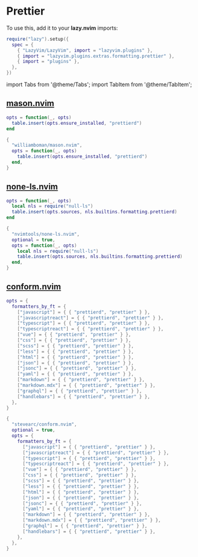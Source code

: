 # Prettier

<!-- plugins:start -->

To use this, add it to your **lazy.nvim** imports:

```lua title="lua/config/lazy.lua" {4}
require("lazy").setup({
  spec = {
    { "LazyVim/LazyVim", import = "lazyvim.plugins" },
    { import = "lazyvim.plugins.extras.formatting.prettier" },
    { import = "plugins" },
  },
})
```

import Tabs from '@theme/Tabs';
import TabItem from '@theme/TabItem';

## [mason.nvim](https://github.com/williamboman/mason.nvim)

<Tabs>

<TabItem value="opts" label="Options">

```lua
opts = function(_, opts)
  table.insert(opts.ensure_installed, "prettierd")
end
```

</TabItem>


<TabItem value="code" label="Full Spec">

```lua
{
  "williamboman/mason.nvim",
  opts = function(_, opts)
    table.insert(opts.ensure_installed, "prettierd")
  end,
}
```

</TabItem>

</Tabs>

## [none-ls.nvim](https://github.com/nvimtools/none-ls.nvim)

<Tabs>

<TabItem value="opts" label="Options">

```lua
opts = function(_, opts)
  local nls = require("null-ls")
  table.insert(opts.sources, nls.builtins.formatting.prettierd)
end
```

</TabItem>


<TabItem value="code" label="Full Spec">

```lua
{
  "nvimtools/none-ls.nvim",
  optional = true,
  opts = function(_, opts)
    local nls = require("null-ls")
    table.insert(opts.sources, nls.builtins.formatting.prettierd)
  end,
}
```

</TabItem>

</Tabs>

## [conform.nvim](https://github.com/stevearc/conform.nvim)

<Tabs>

<TabItem value="opts" label="Options">

```lua
opts = {
  formatters_by_ft = {
    ["javascript"] = { { "prettierd", "prettier" } },
    ["javascriptreact"] = { { "prettierd", "prettier" } },
    ["typescript"] = { { "prettierd", "prettier" } },
    ["typescriptreact"] = { { "prettierd", "prettier" } },
    ["vue"] = { { "prettierd", "prettier" } },
    ["css"] = { { "prettierd", "prettier" } },
    ["scss"] = { { "prettierd", "prettier" } },
    ["less"] = { { "prettierd", "prettier" } },
    ["html"] = { { "prettierd", "prettier" } },
    ["json"] = { { "prettierd", "prettier" } },
    ["jsonc"] = { { "prettierd", "prettier" } },
    ["yaml"] = { { "prettierd", "prettier" } },
    ["markdown"] = { { "prettierd", "prettier" } },
    ["markdown.mdx"] = { { "prettierd", "prettier" } },
    ["graphql"] = { { "prettierd", "prettier" } },
    ["handlebars"] = { { "prettierd", "prettier" } },
  },
}
```

</TabItem>


<TabItem value="code" label="Full Spec">

```lua
{
  "stevearc/conform.nvim",
  optional = true,
  opts = {
    formatters_by_ft = {
      ["javascript"] = { { "prettierd", "prettier" } },
      ["javascriptreact"] = { { "prettierd", "prettier" } },
      ["typescript"] = { { "prettierd", "prettier" } },
      ["typescriptreact"] = { { "prettierd", "prettier" } },
      ["vue"] = { { "prettierd", "prettier" } },
      ["css"] = { { "prettierd", "prettier" } },
      ["scss"] = { { "prettierd", "prettier" } },
      ["less"] = { { "prettierd", "prettier" } },
      ["html"] = { { "prettierd", "prettier" } },
      ["json"] = { { "prettierd", "prettier" } },
      ["jsonc"] = { { "prettierd", "prettier" } },
      ["yaml"] = { { "prettierd", "prettier" } },
      ["markdown"] = { { "prettierd", "prettier" } },
      ["markdown.mdx"] = { { "prettierd", "prettier" } },
      ["graphql"] = { { "prettierd", "prettier" } },
      ["handlebars"] = { { "prettierd", "prettier" } },
    },
  },
}
```

</TabItem>

</Tabs>

<!-- plugins:end -->
